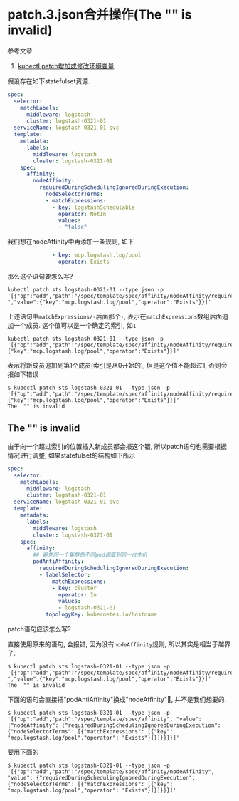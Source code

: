 # patch.3.json合并操作(The  "" is invalid)

参考文章

1. [kubectl patch增加或修改环境变量](https://blog.csdn.net/m0_37549390/article/details/118371216)

假设存在如下statefulset资源.

```yaml
spec:
  selector:
    matchLabels:
      middleware: logstash
      cluster: logstash-0321-01
  serviceName: logstash-0321-01-svc
  template:
    metadata:
      labels:
        middleware: logstash
        cluster: logstash-0321-01
    spec:
      affinity:
        nodeAffinity:
          requiredDuringSchedulingIgnoredDuringExecution:
            nodeSelectorTerms:
            - matchExpressions:
              - key: logstashSchedulable
                operator: NotIn
                values:
                - "false"

```

我们想在nodeAffinity中再添加一条规则, 如下

```yaml
              - key: mcp.logstash.log/pool
                operator: Exists
```

那么这个语句要怎么写?

```
kubectl patch sts logstash-0321-01 --type json -p '[{"op":"add","path":"/spec/template/spec/affinity/nodeAffinity/requiredDuringSchedulingIgnoredDuringExecution/nodeSelectorTerms/0/matchExpressions/-","value":{"key":"mcp.logstash.log/pool","operator":"Exists"}}]'
```

上述语句中`matchExpressions/-`后面那个`-`, 表示在`matchExpressions`数组后面追加一个成员. 这个值可以是一个确定的索引, 如`1`

```
kubectl patch sts logstash-0321-01 --type json -p '[{"op":"add","path":"/spec/template/spec/affinity/nodeAffinity/requiredDuringSchedulingIgnoredDuringExecution/nodeSelectorTerms/0/matchExpressions/1","value":{"key":"mcp.logstash.log/pool","operator":"Exists"}}]'
```

表示将新成员追加到第1个成员(索引是从0开始的), 但是这个值不能超过1, 否则会报如下错误

```console
$ kubectl patch sts logstash-0321-01 --type json -p '[{"op":"add","path":"/spec/template/spec/affinity/nodeAffinity/requiredDuringSchedulingIgnoredDuringExecution/nodeSelectorTerms/0/matchExpressions/2","value":{"key":"mcp.logstash.log/pool","operator":"Exists"}}]'
The  "" is invalid
```

## The  "" is invalid

由于向一个超过索引的位置插入新成员都会报这个错, 所以patch语句也需要根据情况进行调整, 如果statefulset的结构如下所示

```yaml
spec:
  selector:
    matchLabels:
      middleware: logstash
      cluster: logstash-0321-01
  serviceName: logstash-0321-01-svc
  template:
    metadata:
      labels:
        middleware: logstash
        cluster: logstash-0321-01
    spec:
      affinity:
        ## 避免同一个集群的不同pod调度到同一台主机
        podAntiAffinity:
          requiredDuringSchedulingIgnoredDuringExecution:
          - labelSelector:
              matchExpressions:
              - key: cluster
                operator: In
                values:
                - logstash-0321-01
            topologyKey: kubernetes.io/hostname
```

patch语句应该怎么写?

直接使用原来的语句, 会报错, 因为没有`nodeAffinity`规则, 所以其实是相当于越界了.

```
$ kubectl patch sts logstash-0321-01 --type json -p '[{"op":"add","path":"/spec/template/spec/affinity/nodeAffinity/requiredDuringSchedulingIgnoredDuringExecution/nodeSelectorTerms/0/matchExpressions/-","value":{"key":"mcp.logstash.log/pool","operator":"Exists"}}]'
The  "" is invalid
```

下面的语句会直接把"podAntiAffinity"换成"nodeAffinity"🤨, 并不是我们想要的.

```console
$ kubectl patch sts logstash-0321-01 --type json -p '[{"op":"add","path":"/spec/template/spec/affinity", "value":{"nodeAffinity": {"requiredDuringSchedulingIgnoredDuringExecution": {"nodeSelectorTerms": [{"matchExpressions": [{"key": "mcp.logstash.log/pool","operator": "Exists"}]}]}}}}]'
```

要用下面的

```console
$ kubectl patch sts logstash-0321-01 --type json -p '[{"op":"add","path":"/spec/template/spec/affinity/nodeAffinity", "value": {"requiredDuringSchedulingIgnoredDuringExecution": {"nodeSelectorTerms": [{"matchExpressions": [{"key": "mcp.logstash.log/pool","operator": "Exists"}]}]}}}]'
```
